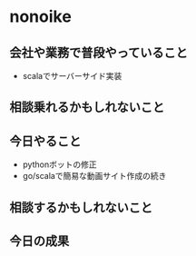 # nonoike

## 会社や業務で普段やっていること
- scalaでサーバーサイド実装

## 相談乗れるかもしれないこと

## 今日やること
- pythonボットの修正
- go/scalaで簡易な動画サイト作成の続き

## 相談するかもしれないこと


## 今日の成果
